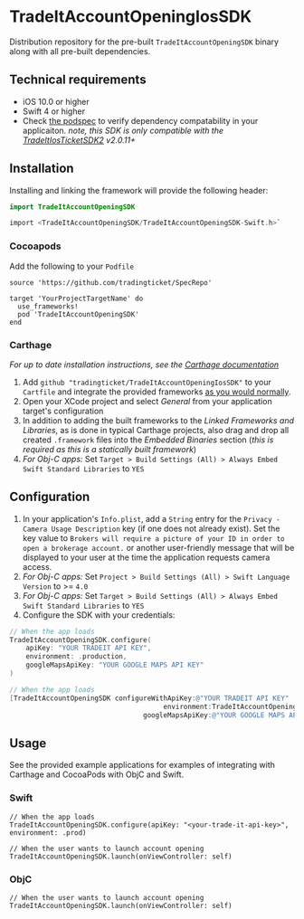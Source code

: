 # TradeItAccountOpeningIosSDK
Distribution repository for the pre-built `TradeItAccountOpeningSDK` binary along with all pre-built dependencies.


## Technical requirements
- iOS 10.0 or higher
- Swift 4 or higher
- Check [the podspec](https://github.com/tradingticket/SpecRepo/tree/master/TradeItAccountOpeningSDK) to verify dependency compatability in your applicaiton. _note, this SDK is only compatible with the [TradeItIosTicketSDK2](https://github.com/tradingticket/TradeItIosTicketSDK2/) v2.0.11+_

## Installation
Installing and linking the framework will provide the following header:
```Swift
import TradeItAccountOpeningSDK

```
```Objective-C
import <TradeItAccountOpeningSDK/TradeItAccountOpeningSDK-Swift.h>`
```
### Cocoapods
Add the following to your `Podfile`
```
source 'https://github.com/tradingticket/SpecRepo'

target 'YourProjectTargetName' do
  use_frameworks!
  pod 'TradeItAccountOpeningSDK'
end
```

### Carthage
_For up to date installation instructions, see the [Carthage documentation](https://github.com/Carthage/Carthage)_
1. Add `github "tradingticket/TradeItAccountOpeningIosSDK"` to your `Cartfile` and integrate the provided frameworks [as you would normally](https://github.com/Carthage/Carthage).
1. Open your XCode project and select *General* from your application target's configuration
1. In addition to adding the built frameworks to the *Linked Frameworks and Libraries*, as is done in typical Carthage projects, also drag and drop all created `.framework` files into the *Embedded Binaries* section (_this is required as this is a statically built framework_)
1. *For Obj-C apps:* Set `Target > Build Settings (All) > Always Embed Swift Standard Libraries` to `YES`

## Configuration
1. In your application's `Info.plist`, add a `String` entry for the `Privacy - Camera Usage Description` key (if one does not already exist). Set the key value to `Brokers will require a picture of your ID in order to open a brokerage account.` or another user-friendly message that will be displayed to your user at the time the application requests camera access.
1. *For Obj-C apps:* Set `Project > Build Settings (All) > Swift Language Version` to >= `4.0`
1. *For Obj-C apps:* Set `Target > Build Settings (All) > Always Embed Swift Standard Libraries` to `YES`
1. Configure the SDK with your credentials:
```Swift
// When the app loads
TradeItAccountOpeningSDK.configure(
    apiKey: "YOUR TRADEIT API KEY",
    environment: .production,
    googleMapsApiKey: "YOUR GOOGLE MAPS API KEY"
)
```

```Objective-C
// When the app loads
[TradeItAccountOpeningSDK configureWithApiKey:@"YOUR TRADEIT API KEY"
                                      environment:TradeItAccountOpeningEnvironmentProduction
                                 googleMapsApiKey:@"YOUR GOOGLE MAPS API KEY"];
```

## Usage
See the provided example applications for examples of integrating with Carthage and CocoaPods with ObjC and Swift.
### Swift
```
// When the app loads
TradeItAccountOpeningSDK.configure(apiKey: "<your-trade-it-api-key>", environment: .prod)

// When the user wants to launch account opening
TradeItAccountOpeningSDK.launch(onViewController: self)
```

### ObjC

```
// When the user wants to launch account opening
TradeItAccountOpeningSDK.launch(onViewController: self)
```
